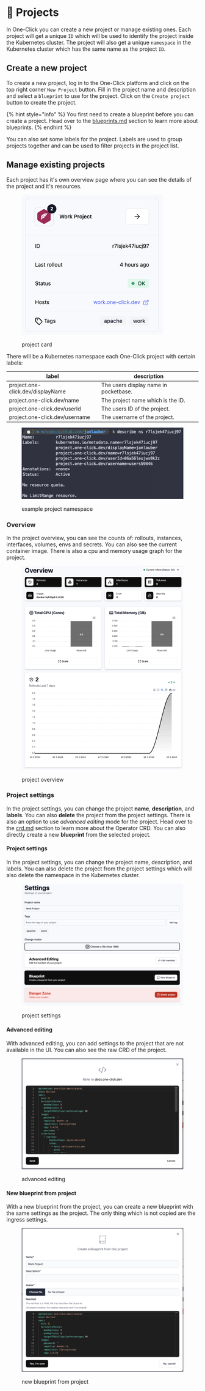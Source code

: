 # 📂 Projects

In One-Click you can create a new project or manage existing ones. Each project will get a unique `ID` which will be used to identify the project inside the Kubernetes cluster. The project will also get a unique `namespace` in the Kubernetes cluster which has the same name as the project `ID`.

## Create a new project

To create a new project, log in to the One-Click platform and click on the top right corner `New Project` button. Fill in the project name and description and select a `blueprint` to use for the project. Click on the `Create project` button to create the project.

{% hint style="info" %}
You first need to create a blueprint before you can create a project. Head over to the [blueprints.md](blueprints.md "mention") section to learn more about blueprints.
{% endhint %}

You can also set some labels for the project. Labels are used to group projects together and can be used to filter projects in the project list.

## Manage existing projects

Each project has it's own overview page where you can see the details of the project and it's resources.

<figure><img src="../.gitbook/assets/image (12).png" alt=""><figcaption><p>project card</p></figcaption></figure>

There will be a Kubernetes namespace each One-Click project with certain labels:

| label                             | description                           |
| --------------------------------- | ------------------------------------- |
| project.one-click.dev/displayName | The users display name in pocketbase. |
| project.one-click.dev/name        | The project name which is the ID.     |
| project.one-click.dev/userId      | The users ID of the project.          |
| project.one-click.dev/username    | The username of the project.          |

<figure><img src="../.gitbook/assets/Screenshot 2024-03-30 at 16.48.07.png" alt=""><figcaption><p>example project namespace</p></figcaption></figure>

### Overview

In the project overview, you can see the counts of: rollouts, instances, interfaces, volumes, envs and secrets. You can also see the current container image. There is also a cpu and memory usage graph for the project.

<figure><img src="../.gitbook/assets/image (1) (1) (1) (1) (1).png" alt=""><figcaption><p>project overview</p></figcaption></figure>

### Project settings

In the project settings, you can change the project **name**, **description**, and **labels**. You can also **delete** the project from the project settings. There is also an option to use _advanced editing_ mode for the project. Head over to the [crd.md](../operator-manual/crd.md "mention") section to learn more about the Operator CRD. You can also directly create a new **blueprint** from the selected project.

#### Project settings

In the project settings, you can change the project name, description, and labels. You can also delete the project from the project settings which will also delete the namespace in the Kubernetes cluster.

<figure><img src="../.gitbook/assets/image (2) (1) (1) (1).png" alt=""><figcaption><p>project settings</p></figcaption></figure>

#### Advanced editing

With advanced editing, you can add settings to the project that are not available in the UI. You can also see the raw CRD of the project.

<figure><img src="../.gitbook/assets/image (3) (1) (1) (1).png" alt=""><figcaption><p>advanced editing</p></figcaption></figure>

#### New blueprint from project

With a new blueprint from the project, you can create a new blueprint with the same settings as the project. The only thing which is not copied are the ingress settings.

<figure><img src="../.gitbook/assets/image (4) (1) (1) (1).png" alt=""><figcaption><p>new blueprint from project</p></figcaption></figure>
